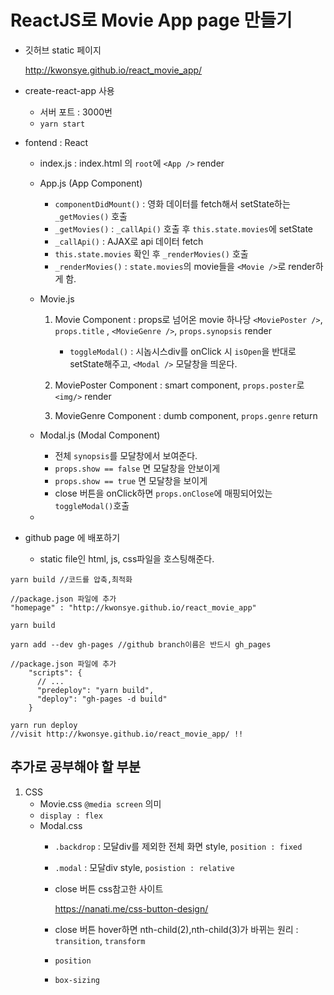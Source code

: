 # ReactJS로 Movie App page 만들기
- 깃허브 static 페이지

    <http://kwonsye.github.io/react_movie_app/>
- create-react-app 사용
    - 서버 포트 : 3000번
    - `yarn start`
- fontend : React
    - index.js : index.html 의 `root`에 `<App />` render
    - App.js (App Component)
        - `componentDidMount()` : 영화 데이터를 fetch해서 setState하는 `_getMovies()` 호출
        - `_getMovies()` : `_callApi()` 호출 후 `this.state.movies`에 setState
        - `_callApi()` : AJAX로 api 데이터 fetch
        - `this.state.movies` 확인 후 `_renderMovies()` 호출
        - `_renderMovies()` : `state.movies`의 movie들을 `<Movie />`로 render하게 함.
    - Movie.js
        1. Movie Component : props로 넘어온 movie 하나당 `<MoviePoster />`, `props.title` , `<MovieGenre />`, `props.synopsis` render
            - `toggleModal()` :  시놉시스div를 onClick 시 `isOpen`을 반대로 setState해주고, `<Modal />` 모달창을 띄운다.

        2. MoviePoster Component : smart component, `props.poster`로 `<img/>` render
        3. MovieGenre Component : dumb component, `props.genre` return

    - Modal.js (Modal Component)
        - 전체 `synopsis`를 모달창에서 보여준다.
        - `props.show == false` 면 모달창을 안보이게
        - `props.show == true` 면 모달창을 보이게
        - close 버튼을 onClick하면 `props.onClose`에 매핑되어있는 `toggleModal()`호출

    -


- github page 에 배포하기
    - static file인 html, js, css파일을 호스팅해준다.
```
yarn build //코드를 압축,최적화

//package.json 파일에 추가
"homepage" : "http://kwonsye.github.io/react_movie_app" 

yarn build

yarn add --dev gh-pages //github branch이름은 반드시 gh_pages

//package.json 파일에 추가
    "scripts": {
      // ...
      "predeploy": "yarn build",
      "deploy": "gh-pages -d build"
    }

yarn run deploy 
//visit http://kwonsye.github.io/react_movie_app/ !!
```

## 추가로 공부해야 할 부분
1. CSS
    - Movie.css `@media screen` 의미
    - `display : flex`
    - Modal.css
        - `.backdrop` : 모달div를 제외한 전체 화면 style, `position : fixed`
        - `.modal` : 모달div style, `posistion : relative`
        - close 버튼 css참고한 사이트
        
            <https://nanati.me/css-button-design/> 
        - close 버튼 hover하면 nth-child(2),nth-child(3)가 바뀌는 원리 : `transition`, `transform`
        - `position`
        - `box-sizing`